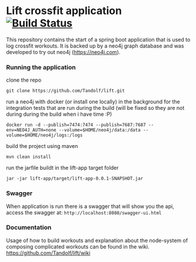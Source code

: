 # Lift crossfit application &nbsp;&nbsp;&nbsp;&nbsp;&nbsp;&nbsp;[![Build Status](https://travis-ci.org/Tandolf/lift.svg?branch=master)](https://travis-ci.org/Tandolf/lift)

This repository contains the start of a spring boot application that is used to log crossfit workouts. It is backed up by a neo4j graph database and was developed to try out neo4j (https://neo4j.com).

### Running the application

clone the repo

```git clone https://github.com/Tandolf/lift.git```

run a neo4j with docker (or install one locally) in the background for the integration tests that are run during the build (will be fixed so they are not during during the build when i have time :P)

```docker run -d --publish=7474:7474 --publish=7687:7687 --env=NEO4J_AUTH=none --volume=$HOME/neo4j/data:/data --volume=$HOME/neo4j/logs:/logs```

build the project using maven

```mvn clean install```

run the jarfile buildt in the lift-app target folder

```jar -jar lift-app/target/lift-app-0.0.1-SNAPSHOT.jar```

### Swagger
When application is run there is a swagger that will show you the api, access the swagger at:
```http://localhost:8080/swagger-ui.html```

### Documentation
Usage of how to build workouts and explanation about the node-system of composing complicated workouts can be found in the wiki.
https://github.com/Tandolf/lift/wiki
